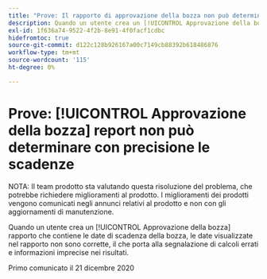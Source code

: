 ```yaml
---
title: "Prove: Il rapporto di approvazione della bozza non può determinare con precisione le scadenze"
description: Quando un utente crea un [!UICONTROL Approvazione della bozza] rapporto che contiene le date di scadenza della bozza, le date visualizzate nel rapporto non sono corrette, il che porta alla segnalazione di calcoli errati e informazioni imprecise nei risultati.
exl-id: 1f636a74-9522-4f2b-8e91-4f0facf1cdbc
hidefromtoc: true
source-git-commit: d122c128b926167a00c7149cb88392b618486876
workflow-type: tm+mt
source-wordcount: '115'
ht-degree: 0%

---
```


# Prove: [!UICONTROL Approvazione della bozza] report non può determinare con precisione le scadenze

NOTA: Il team prodotto sta valutando questa risoluzione del problema, che potrebbe richiedere miglioramenti al prodotto. I miglioramenti dei prodotti vengono comunicati negli annunci relativi al prodotto e non con gli aggiornamenti di manutenzione.

Quando un utente crea un [!UICONTROL Approvazione della bozza] rapporto che contiene le date di scadenza della bozza, le date visualizzate nel rapporto non sono corrette, il che porta alla segnalazione di calcoli errati e informazioni imprecise nei risultati.

Primo comunicato il 21 dicembre 2020
